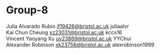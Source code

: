 # Group-8
Julia Alvarado Rubio if19426@bristol.ac.uk juliaalvr   
Kai Chun Cheung xz23031@bristol.ac.uk kccs16   
Vincent Yaoyang Xu uv23869@bristol.ac.uk YYChui   
Alexander Robinson xk23756@bristol.ac.uk alexrobinson1999
